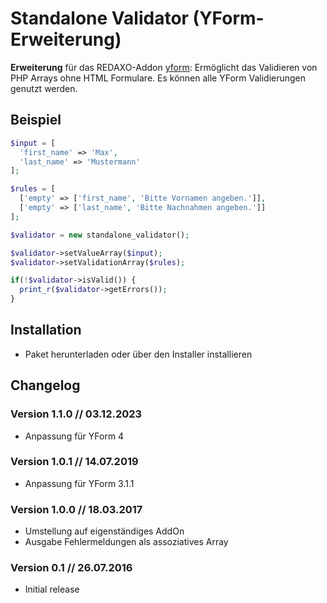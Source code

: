 # Standalone Validator (YForm-Erweiterung)

__Erweiterung__ für das REDAXO-Addon [yform](https://github.com/yakamara/redaxo_yform): Ermöglicht das Validieren von PHP Arrays ohne HTML Formulare. Es können alle YForm Validierungen genutzt werden.

## Beispiel
```php
$input = [
  'first_name' => 'Max',
  'last_name' => 'Mustermann'
];

$rules = [
  ['empty' => ['first_name', 'Bitte Vornamen angeben.']],
  ['empty' => ['last_name', 'Bitte Nachnahmen angeben.']]
];

$validator = new standalone_validator();

$validator->setValueArray($input);
$validator->setValidationArray($rules);

if(!$validator->isValid()) {
  print_r($validator->getErrors());
}

```

Installation
-------

* Paket herunterladen oder über den Installer installieren


Changelog
-------

### Version 1.1.0 // 03.12.2023

* Anpassung für YForm 4


### Version 1.0.1 // 14.07.2019

* Anpassung für YForm 3.1.1

### Version 1.0.0 // 18.03.2017

* Umstellung auf eigenständiges AddOn
* Ausgabe Fehlermeldungen als assoziatives Array

### Version 0.1 // 26.07.2016

* Initial release
